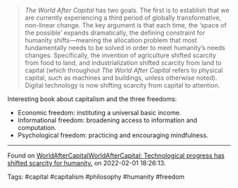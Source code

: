 > _The World After Capital_ has two goals. The first is to establish that we are currently experiencing a third period of globally transformative, non-linear change. The key argument is that each time, the ‘space of the possible’ expands dramatically, the defining constraint for humanity shifts—meaning the allocation problem that most fundamentally needs to be solved in order to meet humanity’s needs changes. Specifically, the invention of agriculture shifted scarcity from food to land, and industrialization shifted scarcity from land to capital (which throughout _The World After Capital_ refers to physical capital, such as machines and buildings, unless otherwise noted). Digital technology is now shifting scarcity from capital to attention.

Interesting book about capitalism and the three freedoms:
-   Economic freedom: instituting a universal basic income.
-   Informational freedom: broadening access to information and computation.
-   Psychological freedom: practicing and encouraging mindfulness.

---
Found on [WorldAfterCapitalWorldAfterCapital: Technological progress has shifted scarcity for humanity.](https://github.com/WorldAfterCapital/WorldAfterCapital) on 2022-02-01 18:26:13.

Tags: #capital #capitalism #philosophy #humanity #freedom 